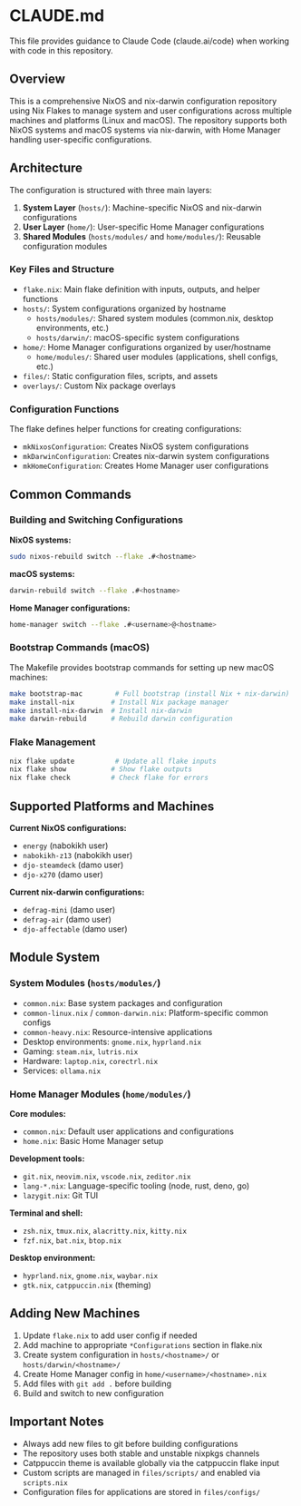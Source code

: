 # CLAUDE.md

This file provides guidance to Claude Code (claude.ai/code) when working with code in this repository.

## Overview

This is a comprehensive NixOS and nix-darwin configuration repository using Nix Flakes to manage system and user configurations across multiple machines and platforms (Linux and macOS). The repository supports both NixOS systems and macOS systems via nix-darwin, with Home Manager handling user-specific configurations.

## Architecture

The configuration is structured with three main layers:

1. **System Layer** (`hosts/`): Machine-specific NixOS and nix-darwin configurations
2. **User Layer** (`home/`): User-specific Home Manager configurations  
3. **Shared Modules** (`hosts/modules/` and `home/modules/`): Reusable configuration modules

### Key Files and Structure

- `flake.nix`: Main flake definition with inputs, outputs, and helper functions
- `hosts/`: System configurations organized by hostname
  - `hosts/modules/`: Shared system modules (common.nix, desktop environments, etc.)
  - `hosts/darwin/`: macOS-specific system configurations
- `home/`: Home Manager configurations organized by user/hostname
  - `home/modules/`: Shared user modules (applications, shell configs, etc.)
- `files/`: Static configuration files, scripts, and assets
- `overlays/`: Custom Nix package overlays

### Configuration Functions

The flake defines helper functions for creating configurations:

- `mkNixosConfiguration`: Creates NixOS system configurations
- `mkDarwinConfiguration`: Creates nix-darwin system configurations  
- `mkHomeConfiguration`: Creates Home Manager user configurations

## Common Commands

### Building and Switching Configurations

**NixOS systems:**
```bash
sudo nixos-rebuild switch --flake .#<hostname>
```

**macOS systems:**
```bash
darwin-rebuild switch --flake .#<hostname>
```

**Home Manager configurations:**
```bash
home-manager switch --flake .#<username>@<hostname>
```

### Bootstrap Commands (macOS)

The Makefile provides bootstrap commands for setting up new macOS machines:

```bash
make bootstrap-mac        # Full bootstrap (install Nix + nix-darwin)
make install-nix         # Install Nix package manager
make install-nix-darwin  # Install nix-darwin
make darwin-rebuild      # Rebuild darwin configuration
```

### Flake Management

```bash
nix flake update          # Update all flake inputs
nix flake show           # Show flake outputs
nix flake check          # Check flake for errors
```

## Supported Platforms and Machines

**Current NixOS configurations:**
- `energy` (nabokikh user)
- `nabokikh-z13` (nabokikh user)  
- `djo-steamdeck` (damo user)
- `djo-x270` (damo user)

**Current nix-darwin configurations:**
- `defrag-mini` (damo user)
- `defrag-air` (damo user)
- `djo-affectable` (damo user)

## Module System

### System Modules (`hosts/modules/`)

- `common.nix`: Base system packages and configuration
- `common-linux.nix` / `common-darwin.nix`: Platform-specific common configs
- `common-heavy.nix`: Resource-intensive applications
- Desktop environments: `gnome.nix`, `hyprland.nix`
- Gaming: `steam.nix`, `lutris.nix`
- Hardware: `laptop.nix`, `corectrl.nix`
- Services: `ollama.nix`

### Home Manager Modules (`home/modules/`)

**Core modules:**
- `common.nix`: Default user applications and configurations
- `home.nix`: Basic Home Manager setup

**Development tools:**
- `git.nix`, `neovim.nix`, `vscode.nix`, `zeditor.nix`
- `lang-*.nix`: Language-specific tooling (node, rust, deno, go)
- `lazygit.nix`: Git TUI

**Terminal and shell:**
- `zsh.nix`, `tmux.nix`, `alacritty.nix`, `kitty.nix`
- `fzf.nix`, `bat.nix`, `btop.nix`

**Desktop environment:**
- `hyprland.nix`, `gnome.nix`, `waybar.nix`
- `gtk.nix`, `catppuccin.nix` (theming)

## Adding New Machines

1. Update `flake.nix` to add user config if needed
2. Add machine to appropriate `*Configurations` section in flake.nix
3. Create system configuration in `hosts/<hostname>/` or `hosts/darwin/<hostname>/`
4. Create Home Manager config in `home/<username>/<hostname>.nix`
5. Add files with `git add .` before building
6. Build and switch to new configuration

## Important Notes

- Always add new files to git before building configurations
- The repository uses both stable and unstable nixpkgs channels
- Catppuccin theme is available globally via the catppuccin flake input
- Custom scripts are managed in `files/scripts/` and enabled via `scripts.nix`
- Configuration files for applications are stored in `files/configs/`